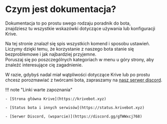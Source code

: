 # Czym jest dokumentacja?

Dokumentacja to po prostu swego rodzaju poradnik do bota,  
znajdziesz tu wszystkie wskazówki dotyczące używania lub konfiguracji Krive.

Na tej stronie znalazł się spis wszystkich komend i sposobu ustawień. Liczymy dzięki temu, że korzystanie z naszego bota stanie się bezproblemowe i jak najbardziej przyjemne.  
Poruszaj się po poszczególnych kategoriach w menu u góry strony, aby znaleźć interesujące cię zagadnienie.

W razie, gdybyś nadal miał wątpliwości dotyczące Krive lub po prostu chcesz porozmawiać z twórcami bota, zapraszamy na [nasz serwer discord](https://discord.gg/gTWWxcj768).


!!! note "Linki warte zapoznania"

    - [Strona główna Krive](https://krivebot.xyz)

    - [Status bota i innych serwisów](https://status.krivebot.xyz)

    - [Serwer Discord, (wsparcie)](https://discord.gg/gTWWxcj768)

 